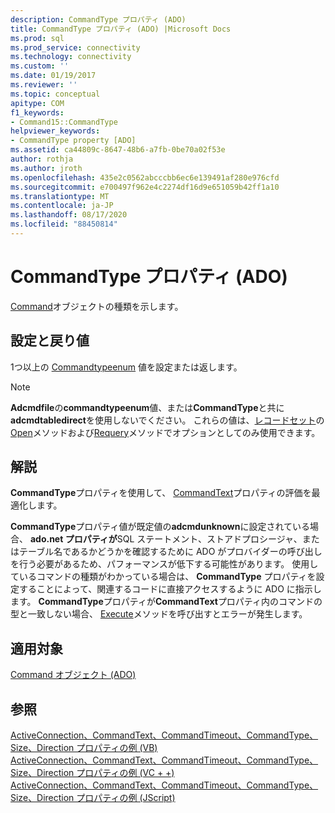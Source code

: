 ```yaml
---
description: CommandType プロパティ (ADO)
title: CommandType プロパティ (ADO) |Microsoft Docs
ms.prod: sql
ms.prod_service: connectivity
ms.technology: connectivity
ms.custom: ''
ms.date: 01/19/2017
ms.reviewer: ''
ms.topic: conceptual
apitype: COM
f1_keywords:
- Command15::CommandType
helpviewer_keywords:
- CommandType property [ADO]
ms.assetid: ca44809c-8647-48b6-a7fb-0be70a02f53e
author: rothja
ms.author: jroth
ms.openlocfilehash: 435e2c0562abcccbb6ec6e139491af280e976cfd
ms.sourcegitcommit: e700497f962e4c2274df16d9e651059b42ff1a10
ms.translationtype: MT
ms.contentlocale: ja-JP
ms.lasthandoff: 08/17/2020
ms.locfileid: "88450814"
---
```

# <a name="commandtype-property-ado"></a>CommandType プロパティ (ADO)
[Command](../../../ado/reference/ado-api/command-object-ado.md)オブジェクトの種類を示します。  
  
## <a name="settings-and-return-values"></a>設定と戻り値  
 1つ以上の [Commandtypeenum](../../../ado/reference/ado-api/commandtypeenum.md) 値を設定または返します。  
  
> [!NOTE]
>  **Adcmdfile**の**commandtypeenum**値、または**CommandType**と共に**adcmdtabledirect**を使用しないでください。 これらの値は、[レコードセット](../../../ado/reference/ado-api/recordset-object-ado.md)の[Open](../../../ado/reference/ado-api/open-method-ado-recordset.md)メソッドおよび[Requery](../../../ado/reference/ado-api/requery-method.md)メソッドでオプションとしてのみ使用できます。  
  
## <a name="remarks"></a>解説  
 **CommandType**プロパティを使用して、 [CommandText](../../../ado/reference/ado-api/commandtext-property-ado.md)プロパティの評価を最適化します。  
  
 **CommandType**プロパティ値が既定値の**adcmdunknown**に設定されている場合、 **ado.net プロパティが**SQL ステートメント、ストアドプロシージャ、またはテーブル名であるかどうかを確認するために ADO がプロバイダーの呼び出しを行う必要があるため、パフォーマンスが低下する可能性があります。 使用しているコマンドの種類がわかっている場合は、 **CommandType** プロパティを設定することによって、関連するコードに直接アクセスするように ADO に指示します。 **CommandType**プロパティが**CommandText**プロパティ内のコマンドの型と一致しない場合、 [Execute](../../../ado/reference/ado-api/execute-method-ado-command.md)メソッドを呼び出すとエラーが発生します。  
  
## <a name="applies-to"></a>適用対象  
 [Command オブジェクト (ADO)](../../../ado/reference/ado-api/command-object-ado.md)  
  
## <a name="see-also"></a>参照  
 [ActiveConnection、CommandText、CommandTimeout、CommandType、Size、Direction プロパティの例 (VB)](../../../ado/reference/ado-api/activeconnection-commandtext-commandtimeout-commandtype-size-example-vb.md)   
 [ActiveConnection、CommandText、CommandTimeout、CommandType、Size、Direction プロパティの例 (VC + +)](../../../ado/reference/ado-api/activeconnection-commandtext-commandtimeout-commandtype-size-example-vc.md)   
 [ActiveConnection、CommandText、CommandTimeout、CommandType、Size、Direction プロパティの例 (JScript)](../../../ado/reference/ado-api/activeconnection-commandtext-timeout-type-size-example-jscript.md)
